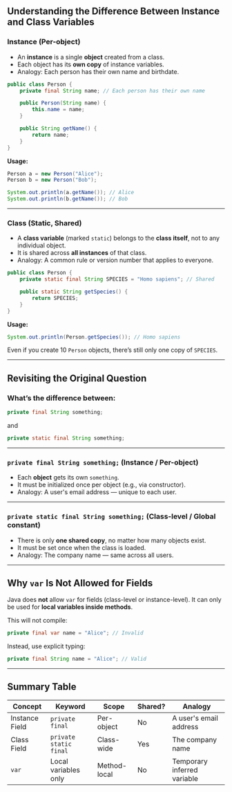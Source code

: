 ## Understanding the Difference Between Instance and Class Variables

### Instance (Per-object)

* An **instance** is a single **object** created from a class.
* Each object has its **own copy** of instance variables.
* Analogy: Each person has their own name and birthdate.

```java
public class Person {
    private final String name; // Each person has their own name

    public Person(String name) {
        this.name = name;
    }

    public String getName() {
        return name;
    }
}
```

**Usage:**

```java
Person a = new Person("Alice");
Person b = new Person("Bob");

System.out.println(a.getName()); // Alice
System.out.println(b.getName()); // Bob
```

---

### Class (Static, Shared)

* A **class variable** (marked `static`) belongs to the **class itself**, not to any individual object.
* It is shared across **all instances** of that class.
* Analogy: A common rule or version number that applies to everyone.

```java
public class Person {
    private static final String SPECIES = "Homo sapiens"; // Shared

    public static String getSpecies() {
        return SPECIES;
    }
}
```

**Usage:**

```java
System.out.println(Person.getSpecies()); // Homo sapiens
```

Even if you create 10 `Person` objects, there’s still only one copy of `SPECIES`.

---

## Revisiting the Original Question

### What’s the difference between:

```java
private final String something;
```

and

```java
private static final String something;
```

---

### `private final String something;` (Instance / Per-object)

* Each **object** gets its own `something`.
* It must be initialized once per object (e.g., via constructor).
* Analogy: A user's email address — unique to each user.

---

### `private static final String something;` (Class-level / Global constant)

* There is only **one shared copy**, no matter how many objects exist.
* It must be set once when the class is loaded.
* Analogy: The company name — same across all users.

---

## Why `var` Is Not Allowed for Fields

Java does **not** allow `var` for fields (class-level or instance-level). It can only be used for **local variables inside methods**.

This will not compile:

```java
private final var name = "Alice"; // Invalid
```

Instead, use explicit typing:

```java
private final String name = "Alice"; // Valid
```

---

## Summary Table

| Concept        | Keyword                | Scope        | Shared? | Analogy                     |
| -------------- | ---------------------- | ------------ | ------- | --------------------------- |
| Instance Field | `private final`        | Per-object   | No      | A user's email address      |
| Class Field    | `private static final` | Class-wide   | Yes     | The company name            |
| `var`          | Local variables only   | Method-local | No      | Temporary inferred variable |
